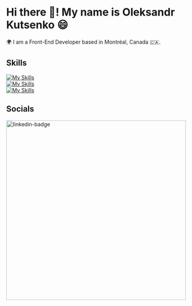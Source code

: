 # Hi there 👋! My name is Oleksandr Kutsenko 😄

🌍 I am a Front-End Developer based in Montréal, Canada 🇨🇦.

## Skills

[![My Skills](https://skillicons.dev/icons?i=html,css)](https://skillicons.dev) </br> [![My Skills](https://skillicons.dev/icons?i=js,ts)](https://skillicons.dev) </br> [![My Skills](https://skillicons.dev/icons?i=react,redux)](https://skillicons.dev) 

## Socials 

<a href="https://www.linkedin.com/in/oleksandrkucenko/"><img width="480" alt="linkedin-badge" src="https://github.com/Alexandr-gw/Alexandr-gw/assets/22914743/3d7075f7-9c6a-41f0-bb34-ee7890fd1778"></a>
